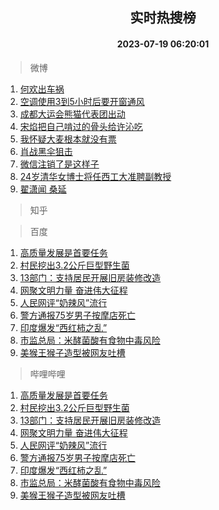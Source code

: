 <div align="center"><h2>实时热搜榜</h2><h4>2023-07-19 06:20:01</h4></div>

> 微博  

1. [何欢出车祸](https://s.weibo.com/weibo?q=%23%E4%BD%95%E6%AC%A2%E5%87%BA%E8%BD%A6%E7%A5%B8%23&t=31&band_rank=1&Refer=top)<br />
2. [空调使用3到5小时后要开窗通风](https://s.weibo.com/weibo?q=%23%E7%A9%BA%E8%B0%83%E4%BD%BF%E7%94%A83%E5%88%B05%E5%B0%8F%E6%97%B6%E5%90%8E%E8%A6%81%E5%BC%80%E7%AA%97%E9%80%9A%E9%A3%8E%23&t=31&band_rank=2&Refer=top)<br />
3. [成都大运会熊猫代表团出动](https://s.weibo.com/weibo?q=%23%E6%88%90%E9%83%BD%E5%A4%A7%E8%BF%90%E4%BC%9A%E7%86%8A%E7%8C%AB%E4%BB%A3%E8%A1%A8%E5%9B%A2%E5%87%BA%E5%8A%A8%23&t=31&band_rank=3&Refer=top)<br />
4. [宋焰把自己啃过的骨头给许沁吃](https://s.weibo.com/weibo?q=%23%E5%AE%8B%E7%84%B0%E6%8A%8A%E8%87%AA%E5%B7%B1%E5%95%83%E8%BF%87%E7%9A%84%E9%AA%A8%E5%A4%B4%E7%BB%99%E8%AE%B8%E6%B2%81%E5%90%83%23&t=31&band_rank=4&Refer=top)<br />
5. [我怀疑大麦根本就没有票](https://s.weibo.com/weibo?q=%23%E6%88%91%E6%80%80%E7%96%91%E5%A4%A7%E9%BA%A6%E6%A0%B9%E6%9C%AC%E5%B0%B1%E6%B2%A1%E6%9C%89%E7%A5%A8%23&t=31&band_rank=5&Refer=top)<br />
6. [肖战黑伞狙击](https://s.weibo.com/weibo?q=%23%E8%82%96%E6%88%98%E9%BB%91%E4%BC%9E%E7%8B%99%E5%87%BB%23&t=31&band_rank=6&Refer=top)<br />
7. [微信注销了是这样子](https://s.weibo.com/weibo?q=%23%E5%BE%AE%E4%BF%A1%E6%B3%A8%E9%94%80%E4%BA%86%E6%98%AF%E8%BF%99%E6%A0%B7%E5%AD%90%23&t=31&band_rank=7&Refer=top)<br />
8. [24岁清华女博士将任西工大准聘副教授](https://s.weibo.com/weibo?q=%2324%E5%B2%81%E6%B8%85%E5%8D%8E%E5%A5%B3%E5%8D%9A%E5%A3%AB%E5%B0%86%E4%BB%BB%E8%A5%BF%E5%B7%A5%E5%A4%A7%E5%87%86%E8%81%98%E5%89%AF%E6%95%99%E6%8E%88%23&t=31&band_rank=8&Refer=top)<br />
9. [翟潇闻 桑延](https://s.weibo.com/weibo?q=%E7%BF%9F%E6%BD%87%E9%97%BB%20%E6%A1%91%E5%BB%B6&t=31&band_rank=9&Refer=top)<br />

> 知乎  


> 百度  

1. [高质量发展是首要任务](https://www.baidu.com/s?wd=%E9%AB%98%E8%B4%A8%E9%87%8F%E5%8F%91%E5%B1%95%E6%98%AF%E9%A6%96%E8%A6%81%E4%BB%BB%E5%8A%A1&sa=fyb_news&rsv_dl=fyb_news)<br />
2. [村民挖出3.2公斤巨型野生菌](https://www.baidu.com/s?wd=%E6%9D%91%E6%B0%91%E6%8C%96%E5%87%BA3.2%E5%85%AC%E6%96%A4%E5%B7%A8%E5%9E%8B%E9%87%8E%E7%94%9F%E8%8F%8C&sa=fyb_news&rsv_dl=fyb_news)<br />
3. [13部门：支持居民开展旧房装修改造](https://www.baidu.com/s?wd=13%E9%83%A8%E9%97%A8%EF%BC%9A%E6%94%AF%E6%8C%81%E5%B1%85%E6%B0%91%E5%BC%80%E5%B1%95%E6%97%A7%E6%88%BF%E8%A3%85%E4%BF%AE%E6%94%B9%E9%80%A0&sa=fyb_news&rsv_dl=fyb_news)<br />
4. [网聚文明力量 奋进伟大征程](https://www.baidu.com/s?wd=%E7%BD%91%E8%81%9A%E6%96%87%E6%98%8E%E5%8A%9B%E9%87%8F+%E5%A5%8B%E8%BF%9B%E4%BC%9F%E5%A4%A7%E5%BE%81%E7%A8%8B&sa=fyb_news&rsv_dl=fyb_news)<br />
5. [人民网评“奶辣风”流行](https://www.baidu.com/s?wd=%E4%BA%BA%E6%B0%91%E7%BD%91%E8%AF%84%E2%80%9C%E5%A5%B6%E8%BE%A3%E9%A3%8E%E2%80%9D%E6%B5%81%E8%A1%8C&sa=fyb_news&rsv_dl=fyb_news)<br />
6. [警方通报75岁男子按摩店死亡](https://www.baidu.com/s?wd=%E8%AD%A6%E6%96%B9%E9%80%9A%E6%8A%A575%E5%B2%81%E7%94%B7%E5%AD%90%E6%8C%89%E6%91%A9%E5%BA%97%E6%AD%BB%E4%BA%A1&sa=fyb_news&rsv_dl=fyb_news)<br />
7. [印度爆发“西红柿之乱”](https://www.baidu.com/s?wd=%E5%8D%B0%E5%BA%A6%E7%88%86%E5%8F%91%E2%80%9C%E8%A5%BF%E7%BA%A2%E6%9F%BF%E4%B9%8B%E4%B9%B1%E2%80%9D&sa=fyb_news&rsv_dl=fyb_news)<br />
8. [市监总局：米酵菌酸有食物中毒风险](https://www.baidu.com/s?wd=%E5%B8%82%E7%9B%91%E6%80%BB%E5%B1%80%EF%BC%9A%E7%B1%B3%E9%85%B5%E8%8F%8C%E9%85%B8%E6%9C%89%E9%A3%9F%E7%89%A9%E4%B8%AD%E6%AF%92%E9%A3%8E%E9%99%A9&sa=fyb_news&rsv_dl=fyb_news)<br />
9. [美猴王猴子造型被网友吐槽](https://www.baidu.com/s?wd=%E7%BE%8E%E7%8C%B4%E7%8E%8B%E7%8C%B4%E5%AD%90%E9%80%A0%E5%9E%8B%E8%A2%AB%E7%BD%91%E5%8F%8B%E5%90%90%E6%A7%BD&sa=fyb_news&rsv_dl=fyb_news)<br />

> 哔哩哔哩  

1. [高质量发展是首要任务](https://www.baidu.com/s?wd=%E9%AB%98%E8%B4%A8%E9%87%8F%E5%8F%91%E5%B1%95%E6%98%AF%E9%A6%96%E8%A6%81%E4%BB%BB%E5%8A%A1&sa=fyb_news&rsv_dl=fyb_news)<br />
2. [村民挖出3.2公斤巨型野生菌](https://www.baidu.com/s?wd=%E6%9D%91%E6%B0%91%E6%8C%96%E5%87%BA3.2%E5%85%AC%E6%96%A4%E5%B7%A8%E5%9E%8B%E9%87%8E%E7%94%9F%E8%8F%8C&sa=fyb_news&rsv_dl=fyb_news)<br />
3. [13部门：支持居民开展旧房装修改造](https://www.baidu.com/s?wd=13%E9%83%A8%E9%97%A8%EF%BC%9A%E6%94%AF%E6%8C%81%E5%B1%85%E6%B0%91%E5%BC%80%E5%B1%95%E6%97%A7%E6%88%BF%E8%A3%85%E4%BF%AE%E6%94%B9%E9%80%A0&sa=fyb_news&rsv_dl=fyb_news)<br />
4. [网聚文明力量 奋进伟大征程](https://www.baidu.com/s?wd=%E7%BD%91%E8%81%9A%E6%96%87%E6%98%8E%E5%8A%9B%E9%87%8F+%E5%A5%8B%E8%BF%9B%E4%BC%9F%E5%A4%A7%E5%BE%81%E7%A8%8B&sa=fyb_news&rsv_dl=fyb_news)<br />
5. [人民网评“奶辣风”流行](https://www.baidu.com/s?wd=%E4%BA%BA%E6%B0%91%E7%BD%91%E8%AF%84%E2%80%9C%E5%A5%B6%E8%BE%A3%E9%A3%8E%E2%80%9D%E6%B5%81%E8%A1%8C&sa=fyb_news&rsv_dl=fyb_news)<br />
6. [警方通报75岁男子按摩店死亡](https://www.baidu.com/s?wd=%E8%AD%A6%E6%96%B9%E9%80%9A%E6%8A%A575%E5%B2%81%E7%94%B7%E5%AD%90%E6%8C%89%E6%91%A9%E5%BA%97%E6%AD%BB%E4%BA%A1&sa=fyb_news&rsv_dl=fyb_news)<br />
7. [印度爆发“西红柿之乱”](https://www.baidu.com/s?wd=%E5%8D%B0%E5%BA%A6%E7%88%86%E5%8F%91%E2%80%9C%E8%A5%BF%E7%BA%A2%E6%9F%BF%E4%B9%8B%E4%B9%B1%E2%80%9D&sa=fyb_news&rsv_dl=fyb_news)<br />
8. [市监总局：米酵菌酸有食物中毒风险](https://www.baidu.com/s?wd=%E5%B8%82%E7%9B%91%E6%80%BB%E5%B1%80%EF%BC%9A%E7%B1%B3%E9%85%B5%E8%8F%8C%E9%85%B8%E6%9C%89%E9%A3%9F%E7%89%A9%E4%B8%AD%E6%AF%92%E9%A3%8E%E9%99%A9&sa=fyb_news&rsv_dl=fyb_news)<br />
9. [美猴王猴子造型被网友吐槽](https://www.baidu.com/s?wd=%E7%BE%8E%E7%8C%B4%E7%8E%8B%E7%8C%B4%E5%AD%90%E9%80%A0%E5%9E%8B%E8%A2%AB%E7%BD%91%E5%8F%8B%E5%90%90%E6%A7%BD&sa=fyb_news&rsv_dl=fyb_news)<br />
